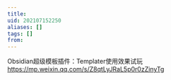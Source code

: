 ```yaml
---
title: 
uid: 202107152250
aliases: []
tags: []
from: 
---
```

Obsidian超级模板插件：Templater使用效果试玩
https://mp.weixin.qq.com/s/Z8qtLyJRaL5p0r0zZinyTg